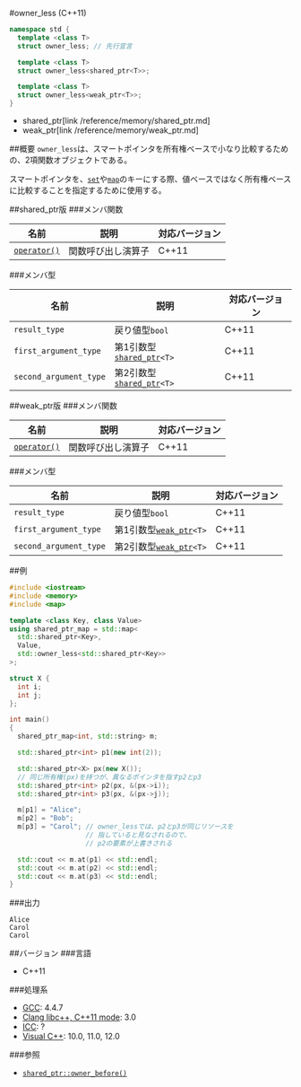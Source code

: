 #owner_less (C++11)
```cpp
namespace std {
  template <class T>
  struct owner_less; // 先行宣言

  template <class T>
  struct owner_less<shared_ptr<T>>;

  template <class T>
  struct owner_less<weak_ptr<T>>;
}
```
* shared_ptr[link /reference/memory/shared_ptr.md]
* weak_ptr[link /reference/memory/weak_ptr.md]

##概要
`owner_less`は、スマートポインタを所有権ベースで小なり比較するための、2項関数オブジェクトである。

スマートポインタを、[`set`](/reference/set/set.md)や[`map`](/reference/map/map.md)のキーにする際、値ベースではなく所有権ベースに比較することを指定するために使用する。


##shared_ptr版
###メンバ関数

| 名前                                    | 説明               | 対応バージョン |
|-----------------------------------------|--------------------|-------|
| [`operator()`](./owner_less/op_call.md) | 関数呼び出し演算子 | C++11 |


###メンバ型

| 名前 | 説明 | 対応バージョン |
|------------------------|---------------------------------------------------------------|-------|
| `result_type`          | 戻り値型`bool`                                                | C++11 |
| `first_argument_type`  | 第1引数型[`shared_ptr`](/reference/memory/shared_ptr.md)`<T>` | C++11 |
| `second_argument_type` | 第2引数型[`shared_ptr`](/reference/memory/shared_ptr.md)`<T>` | C++11 |


##weak_ptr版
###メンバ関数

| 名前                                    | 説明               | 対応バージョン |
|-----------------------------------------|--------------------|-------|
| [`operator()`](./owner_less/op_call.md) | 関数呼び出し演算子 | C++11 |


###メンバ型

| 名前 | 説明 | 対応バージョン |
|------------------------|-----------------------------------------------------------|-------|
| `result_type`          | 戻り値型`bool`                                            | C++11 |
| `first_argument_type`  | 第1引数型[`weak_ptr`](/reference/memory/weak_ptr.md)`<T>` | C++11 |
| `second_argument_type` | 第2引数型[`weak_ptr`](/reference/memory/weak_ptr.md)`<T>` | C++11 |


##例
```cpp
#include <iostream>
#include <memory>
#include <map>

template <class Key, class Value>
using shared_ptr_map = std::map<
  std::shared_ptr<Key>,
  Value,
  std::owner_less<std::shared_ptr<Key>>
>;

struct X {
  int i;
  int j;
};

int main()
{
  shared_ptr_map<int, std::string> m;

  std::shared_ptr<int> p1(new int(2));

  std::shared_ptr<X> px(new X());
  // 同じ所有権(px)を持つが、異なるポインタを指すp2とp3
  std::shared_ptr<int> p2(px, &(px->i));
  std::shared_ptr<int> p3(px, &(px->j));

  m[p1] = "Alice";
  m[p2] = "Bob";
  m[p3] = "Carol"; // owner_lessでは、p2とp3が同じリソースを
                   // 指していると見なされるので、
                   // p2の要素が上書きされる

  std::cout << m.at(p1) << std::endl;
  std::cout << m.at(p2) << std::endl;
  std::cout << m.at(p3) << std::endl;
}
```

###出力
```
Alice
Carol
Carol
```

##バージョン
###言語
- C++11

###処理系
- [GCC](/implementation#gcc.md): 4.4.7
- [Clang libc++, C++11 mode](/implementation#clang.md): 3.0
- [ICC](/implementation#icc.md): ?
- [Visual C++](/implementation#visual_cpp.md): 10.0, 11.0, 12.0

###参照
- [`shared_ptr::owner_before()`](/reference/memory/shared_ptr/owner_before.md)


